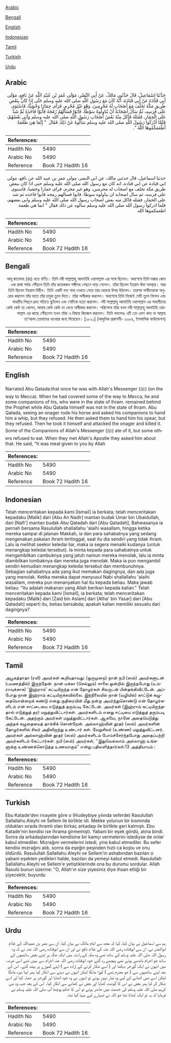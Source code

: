 [Arabic](#arabic)

[Bengali](#bengali)

[English](#english)

[Indonesian](#indonesian)

[Tamil](#tamil)

[Turkish](#turkish)

[Urdu](#urdu)

## Arabic


<div dir="rtl" lang="ar" style={{fontSize:'larger',backgroundColor:'#f8f9fa',padding:20}}>
حَدَّثَنَا إِسْمَاعِيلُ، قَالَ حَدَّثَنِي مَالِكٌ، عَنْ أَبِي النَّضْرِ، مَوْلَى عُمَرَ بْنِ عُبَيْدِ اللَّهِ عَنْ نَافِعٍ، مَوْلَى أَبِي قَتَادَةَ عَنْ أَبِي قَتَادَةَ، أَنَّهُ كَانَ مَعَ رَسُولِ اللَّهِ صلى الله عليه وسلم حَتَّى إِذَا كَانَ بِبَعْضِ طَرِيقِ مَكَّةَ تَخَلَّفَ مَعَ أَصْحَابٍ لَهُ مُحْرِمِينَ، وَهْوَ غَيْرُ مُحْرِمٍ، فَرَأَى حِمَارًا وَحْشِيًّا، فَاسْتَوَى عَلَى فَرَسِهِ، ثُمَّ سَأَلَ أَصْحَابَهُ أَنْ يُنَاوِلُوهُ سَوْطًا، فَأَبَوْا فَسَأَلَهُمْ رُمْحَهُ فَأَبَوْا فَأَخَذَهُ ثُمَّ شَدَّ عَلَى الْحِمَارِ، فَقَتَلَهُ فَأَكَلَ مِنْهُ بَعْضُ أَصْحَابِ رَسُولِ اللَّهِ صلى الله عليه وسلم وَأَبَى بَعْضُهُمْ، فَلَمَّا أَدْرَكُوا رَسُولَ اللَّهِ صلى الله عليه وسلم سَأَلُوهُ عَنْ ذَلِكَ فَقَالَ ‏ "‏ إِنَّمَا هِيَ طُعْمَةٌ أَطْعَمَكُمُوهَا اللَّهُ ‏"‏‏.‏
</div>
<div style={{backgroundColor:'#f8f9fa',padding:20, marginBottom: 10}}><table> <thead> <tr> <th>References:</th> <th></th> </tr> </thead> <tbody><tr><td>Hadith No</td><td>5490</td></tr><tr><td>Arabic No</td><td>5490</td></tr><tr><td>Reference</td><td>Book 72 Hadith 16</td></tr></tbody></table></div>


<div dir="rtl" lang="ar" style={{fontSize:'larger',backgroundColor:'#f8f9fa',padding:20}}>
حدثنا اسماعيل، قال حدثني مالك، عن ابي النضر، مولى عمر بن عبيد الله عن نافع، مولى ابي قتادة عن ابي قتادة، انه كان مع رسول الله صلى الله عليه وسلم حتى اذا كان ببعض طريق مكة تخلف مع اصحاب له محرمين، وهو غير محرم، فراى حمارا وحشيا، فاستوى على فرسه، ثم سال اصحابه ان يناولوه سوطا، فابوا فسالهم رمحه فابوا فاخذه ثم شد على الحمار، فقتله فاكل منه بعض اصحاب رسول الله صلى الله عليه وسلم وابى بعضهم، فلما ادركوا رسول الله صلى الله عليه وسلم سالوه عن ذلك فقال " انما هي طعمة اطعمكموها الله
</div>
<div style={{backgroundColor:'#f8f9fa',padding:20, marginBottom: 10}}><table> <thead> <tr> <th>References:</th> <th></th> </tr> </thead> <tbody><tr><td>Hadith No</td><td>5490</td></tr><tr><td>Arabic No</td><td>5490</td></tr><tr><td>Reference</td><td>Book 72 Hadith 16</td></tr></tbody></table></div>

## Bengali


<div dir="rtl" lang="bn" style={{fontSize:'larger',backgroundColor:'#f8f9fa',padding:20}}>
আবূ ক্বাতাদাহ (রাঃ) হতে বর্ণিত। তিনি নবী সাল্লাল্লাহু আলাইহি ওয়াসাল্লাম এর সঙ্গে ছিলেন। অবশেষে তিনি মক্কার কোন এক রাস্তা পর্যন্ত পৌঁছলে তিনি তাঁর কয়েকজন সঙ্গীসহ পেছনে পড়ে গেলেন। তাঁরা ছিলেন ইহরাম বাঁধা অবস্থায়। আর তিনি ছিলেন ইহরাম বিহীন। তিনি একটি বন্য গাধা দেখতে পেয়ে তার ঘোড়ার উপর উঠলেন। তারপর সাথীদেরকে অনুরোধ করলেন তাঁর হাতে তাঁর চাবুক তুলে দিতে। তাঁরা অস্বীকার করলেন। অবশেষে তিনি নিজেই সেটি তুলে নিলেন এবং গাধাটির পিছনে দ্রুত গতিতে ছুটলেন এবং সেটিকে হত্যা করলেন। নবী সাল্লাল্লাহু আলাইহি ওয়াসাল্লাম এর সাহাবীদের কেউ কেউ তা খেলেন, আবার কেউ কেউ তা খেতে অস্বীকার করলেন। পরিশেষে তাঁরা যখন নবী সাল্লাল্লাহু আলাইহি ওয়াসাল্লাম এর কাছে পৌঁছলেন তখন তাঁরা এ বিষয়ে জিজ্ঞেস করলেন। তিনি বললেনঃ এটি তো এমন খাদ্য যা আল্লাহ তা‘আলা তোমাদের খাওয়ার জন্য দিয়েছেন। [১৮২১] (আধুনিক প্রকাশনী- ৫০৮৪, ইসলামিক ফাউন্ডেশন)
</div>
<div style={{backgroundColor:'#f8f9fa',padding:20, marginBottom: 10}}><table> <thead> <tr> <th>References:</th> <th></th> </tr> </thead> <tbody><tr><td>Hadith No</td><td>5490</td></tr><tr><td>Arabic No</td><td>5490</td></tr><tr><td>Reference</td><td>Book 72 Hadith 16</td></tr></tbody></table></div>

## English


<div dir="ltr" lang="en" style={{fontSize:'larger',backgroundColor:'#f8f9fa',padding:20}}>
Narrated Abu Qatada:that once he was with Allah's Messenger (ﷺ) (on the way to Mecca). When he had covered some of the way to Mecca, he and some companions of his, who were in the state of lhram. remained behind the Prophet while Abu Qatada himself was not in the state of Ihram. Abu Qatada, seeing an onager rode his horse and asked his companions to hand him a whip, but they refused. He then asked them to hand him his spear, but they refused. Then he took it himself and attacked the onager and killed it. Some of the Companions of Allah's Messenger (ﷺ) ate of it, but some others refused to eat. When they met Allah's Apostle they asked him about that. He said, "It was meal given to you by Allah
</div>
<div style={{backgroundColor:'#f8f9fa',padding:20, marginBottom: 10}}><table> <thead> <tr> <th>References:</th> <th></th> </tr> </thead> <tbody><tr><td>Hadith No</td><td>5490</td></tr><tr><td>Arabic No</td><td>5490</td></tr><tr><td>Reference</td><td>Book 72 Hadith 16</td></tr></tbody></table></div>

## Indonesian


<div dir="ltr" lang="id" style={{fontSize:'larger',backgroundColor:'#f8f9fa',padding:20}}>
Telah menceritakan kepada kami [Ismail] ia berkata; telah menceritakan kepadaku [Malik] dari [Abu An Nadlr] mantan budak Umar bin Ubaidullah, dari [Nafi'] mantan budak Abu Qatadah dari [Abu Qatadah], Bahwasanya ia pernah bersama Rasulullah shallallahu 'alaihi wasallam, hingga ketika mereka sampai di jalanan Makkah, ia dan para sahabatnya yang sedang mengenakan pakaian ihram tertinggal, saat itu dia sendiri yang tidak ihram. Lalu ia melihat seekor keledai liar, maka ia segera menaiki kudanya (untuk menangkap keledai tersebut). Ia minta kepada para sahabatnya untuk mengambilkan cambuknya yang jatuh namun mereka menolak, lalu ia minta diambilkan tombaknya dan mereka juga menolak. Maka ia pun mengambil sendiri kemudian menangkap keledai tersebut dan membunuhnya. Sebagian sahabatnya ada yang ikut memakan dagingnya, dan ada juga yang menolak. Ketika mereka dapat menyusul Nabi shallallahu 'alaihi wasallam, mereka pun menanyakan hal itu kepada beliau. Maka jawab beliau: "Itu adalah makanan yang Allah berikan kepada kalian." Telah menceritakan kepada kami [Ismail], ia berkata; telah menceritakan kepadaku [Malik] dari [Zaid bin Aslam] dari [Atha' bin Yasar] dari [Abu Qatadah] seperti itu, beliau bersabda; apakah kalian memiliki sesuatu dari dagingnya?
</div>
<div style={{backgroundColor:'#f8f9fa',padding:20, marginBottom: 10}}><table> <thead> <tr> <th>References:</th> <th></th> </tr> </thead> <tbody><tr><td>Hadith No</td><td>5490</td></tr><tr><td>Arabic No</td><td>5490</td></tr><tr><td>Reference</td><td>Book 72 Hadith 16</td></tr></tbody></table></div>

## Tamil


<div dir="ltr" lang="ta" style={{fontSize:'larger',backgroundColor:'#f8f9fa',padding:20}}>
அபூகத்தாதா (ரலி) அவர்கள் கூறியதாவது: (ஒருமுறை) நான் நபி (ஸல்) அவர்களுடன் (பயணத்தில்) இருந்தேன். நான் மக்கா (செல்லும்) சாலை ஒன்றில் இருந்தபோது (உம்ராவுக்காக) ‘இஹ்ராம்’ கட்டியிருந்த என் தோழர்கள் சிலருடன் பின்தங்கிவிட்டேன். அப்போது நான் இஹ்ராம் கட்டியிருக்கவில்லை. இந்நிலையில் நான் (வழியில்) காட்டுக் கழுதையொன்றைக் கண்டு எனது குதிரையின் மீது நன்கு அமர்ந்துகொண்டு என் தோழர்களிடம் என் சாட்டையை எடுத்துத் தரும்படி கேட்டேன். அவர்கள் (இஹ்ராம் கட்டியிருந்ததால் எடுத்துத் தர) மறுத்துவிட்டார்கள். அவர்களிடம் எனது ஈட்டியை எடுத்துத் தரும்படி கேட்டேன். அதற்கும் அவர்கள் மறுத்துவிட்டார்கள். ஆகவே, நானே அதையெடுத்து அந்தக் கழுதையைத் தாக்கிக் கொன்றேன். அல்லாஹ்வின் தூதர் (ஸல்) அவர்களின் தோழர்களில் சிலர் அதிலிருந்து உண்டார் கள். வேறுசிலர் (உண்ண) மறுத்துவிட்டனர். அவர்கள் அல்லாஹ்வின் தூதர் (ஸல்) அவர்களிடம் போய்ச்சேர்ந்தபோது அதைப்பற்றி அவர்களிடம் கேட்டார்கள். நபி (ஸல்) அவர்கள், ‘‘இதுவெல்லாம் அல்லாஹ் உங்களுக்கு உண்ணக்கொடுத்த உணவாகும்” என்று பதிலளித்தார்கள்.13 அத்தியாயம் :
</div>
<div style={{backgroundColor:'#f8f9fa',padding:20, marginBottom: 10}}><table> <thead> <tr> <th>References:</th> <th></th> </tr> </thead> <tbody><tr><td>Hadith No</td><td>5490</td></tr><tr><td>Arabic No</td><td>5490</td></tr><tr><td>Reference</td><td>Book 72 Hadith 16</td></tr></tbody></table></div>

## Turkish


<div dir="ltr" lang="tr" style={{fontSize:'larger',backgroundColor:'#f8f9fa',padding:20}}>
Ebu Katade'den rivayete göre o (Hudeybiye yılında seferde) Rasulullah Sallallahu Aleyhi ve Sellem ile birlikte idi. Mekke yolunun bir kısmında oldukları sırada ihramlı olan birkaç arkadaşı ile birlikte geri kalmıştı. Ebu Katade'nin kendisi ise ihrama girmemişti. Yabani bir eşek gördü, atına bindi. Sonra da arkadaşlarından kendisine bir kamçı vermelerini istediyse de onlar kabul etmediler. Mızrağını vermelerini istedi, yine kabul etmediler. Bu sefer kendisi mızrağını aldı, sonra da eşeğin peşinden hızlı ca koştu ve onu öldürdü. Rasulullah Sallallahu Aleyhi ve Sellem'in ashabından bazıları o yabani eşekten yedikleri halde, bazıları da yemeyi kabul etmedi. Rasulullah Sallallahu Aleyhi ve Sellem'e yetiştiklerinde ona bu durumu sordular. Allah Rasulü bunun üzerine: "O, Allah'ın size yiyesiniz diye ihsan ettiği bir yiyecektir, buyurdu
</div>
<div style={{backgroundColor:'#f8f9fa',padding:20, marginBottom: 10}}><table> <thead> <tr> <th>References:</th> <th></th> </tr> </thead> <tbody><tr><td>Hadith No</td><td>5490</td></tr><tr><td>Arabic No</td><td>5490</td></tr><tr><td>Reference</td><td>Book 72 Hadith 16</td></tr></tbody></table></div>

## Urdu


<div dir="rtl" lang="ur" style={{fontSize:'larger',backgroundColor:'#f8f9fa',padding:20}}>
ہم سے اسماعیل نے بیان کیا، کہا کہ مجھ سے امام مالک نے بیان کیا، ان سے عمر بن عبیداللہ کے غلام ابوالنضر نے، ان سے ابوقتادہ رضی اللہ عنہ کے غلام نافع نے اور ان سے ابوقتادہ رضی اللہ عنہ نے کہ وہ رسول اللہ صلی اللہ علیہ وسلم کے ساتھ تھے وہ مکہ کے راستہ میں ایک جگہ پر اپنے بعض ساتھیوں کے ساتھ جو احرام باندھے ہوئے تھے پیچھے رہ گئے خود ابوقتادہ رضی اللہ عنہ احرام سے نہیں تھے اسی عرصہ میں انہوں نے ایک گورخر دیکھا اور ( اسے شکار کرنے کے ارادہ سے ) اپنے گھوڑے پر بیٹھ گئے۔ اس کے بعد اپنے ساتھیوں سے ( جو محرم تھے ) کوڑا مانگا لیکن انہوں نے دینے سے انکار کیا پھر اپنا نیزہ مانگا لیکن اسے بھی اٹھانے کے لیے وہ تیار نہیں ہوئے تو انہوں نے وہ خود اٹھایا اور گورخر پر حملہ کیا اور اسے شکار کر لیا پھر بعض نے اس کا گوشت کھایا اور بعض نے کھانے سے انکار کیا۔ اس کے بعد جب وہ نبی کریم صلی اللہ علیہ وسلم کی خدمت میں حاضر ہوئے تو اس کا حکم پوچھا آپ صلی اللہ علیہ وسلم نے فرمایا کہ یہ تو ایک کھانا تھا جو اللہ نے تمہارے لیے مہیا کیا تھا۔
</div>
<div style={{backgroundColor:'#f8f9fa',padding:20, marginBottom: 10}}><table> <thead> <tr> <th>References:</th> <th></th> </tr> </thead> <tbody><tr><td>Hadith No</td><td>5490</td></tr><tr><td>Arabic No</td><td>5490</td></tr><tr><td>Reference</td><td>Book 72 Hadith 16</td></tr></tbody></table></div>